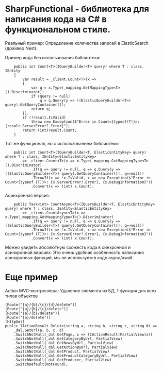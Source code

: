 # SharpFunctional - библиотека для написания кода на C# в функциональном стиле.

Реальный пример:
Определение количества записей в ElasticSearch (драйвер Nest).

Пример кода без использования библиотеки:

		public int Count<T>(IQueryBuilder<T> query) where T : class, IEntity
		{
			var result = _client.Count<T>(x =>
			{
				var q = x.Type(_mapping.GetMappingType<T>().Discriminator);
				if (query != null)
					q = q.Query(y => ((ElasticQueryBuilder<T>) query).GetQueryContainer());
				return q;
			});
			if (!result.IsValid)
				throw new Exception($"Error in Count<{typeof(T)}>: {result.ServerError?.Error}");
			return (int)result.Count;
		}

Тот же функционал, но с использованием библиотеки:

		public int Count<T>(IQueryBuilder<T, ElasticEntityKey> query) where T : class, IEntity<ElasticEntityKey>
			=> _client.Count<T>(x => x.Type(_mapping.GetMappingType<T>().Discriminator)
				.If(q => query != null, q => q.Query(y => ((ElasticQueryBuilder<T>) query).GetQueryContainer()), q=>null))
				.ThrowIf(x => !x.IsValid, x => new Exception($"Error in Count<{typeof (T)}>: {x.ServerError?.Error}, {x.DebugInformation}"))
				.Convert(x => (int) x.Count);

Асинхронная версия:

		public Task<int> CountAsync<T>(IQueryBuilder<T, ElasticEntityKey> query) where T : class, IEntity<ElasticEntityKey>
			=> _client.CountAsync<T>(x => x.Type(_mapping.GetMappingType<T>().Discriminator)
				.If(q => query != null, q => q.Query(y => ((ElasticQueryBuilder<T>) query).GetQueryContainer()), q=>null))
				.ThrowIf(x => !x.IsValid, x => new Exception($"Error in Count<{typeof (T)}>: {x.ServerError?.Error}, {x.DebugInformation}"))
				.Convert(x => (int) x.Count);
				
Можно увидеть абсолютную схожесть кода в синхронной и асинхронной версиях. Это очень удобная особенность написания асинхронных функций, мы не используем в коде async/await.

# Еще пример
Action MVC-контроллера: Удаление элемента из БД, 1 функция для всех типов объектов

	[Route("{a}/{b}/{c}/{d}/delete")]
	[Route("{a}/{b}/{c}/delete")]
	[Route("{a}/{b}/delete")]
	[Route("{a}/delete")]
	[HttpGet]
	public IActionResult Delete(string a, string b, string c, string d) =>
		_dal.GetUrl(a, b, c, d)
		.SwitchNotNull(_dal.GetPage, x => (IActionResult)PartialView(x))
		.SwitchNotNull(_dal.GetCategoryByUrl, PartialView)
		.SwitchNotNull(_dal.GetNewsByUrl, PartialView)
		.SwitchNotNull(_dal.GetActionByUrl, PartialView)
		.SwitchNotNull(_dal.GetProduct, PartialView)
		.SwitchNotNull(_dal.GetProductCategoryByUrl, PartialView)
		.SwitchNotNull(_dal.GetProducer, PartialView)
		.SwitchDefault(NotFound);
